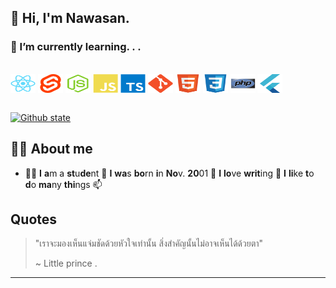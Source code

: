 
  

## 👋 Hi, I'm Nawasan.

### 🌱 I’m currently learning. . .


<div style="display: inline_block"><br>

  <img align="center" alt="React" height="30" width="40" src="https://raw.githubusercontent.com/devicons/devicon/master/icons/react/react-original.svg">
  <img align="center" alt="Svelte" height="30" width="40" src="https://github.com/devicons/devicon/raw/master/icons/svelte/svelte-original.svg">
  <img align="center" alt="Nodejs" height="30" width="40" src="https://github.com/devicons/devicon/raw/master/icons/nodejs/nodejs-plain.svg">
  <img align="center" alt="Js" height="30" width="40" src="https://raw.githubusercontent.com/devicons/devicon/master/icons/javascript/javascript-plain.svg">
  <img align="center" alt="Ts" height="30" width="40" src="https://raw.githubusercontent.com/devicons/devicon/master/icons/typescript/typescript-original.svg">
  <img align="center" alt="Git" height="30" width="40" src="https://github.com/devicons/devicon/raw/master/icons/git/git-original.svg">
  <img align="center" alt="HTML5" height="30" width="40" src="https://github.com/devicons/devicon/raw/master/icons/html5/html5-original.svg">
  <img align="center" alt="CSS3" height="30" width="40" src="https://github.com/devicons/devicon/raw/master/icons/css3/css3-original.svg">
  <img align="center" alt="PHP" height="30" width="40" src="https://github.com/devicons/devicon/raw/master/icons/php/php-original.svg">
  <img align="center" alt="Flutter" height="30" width="40" src="https://github.com/devicons/devicon/raw/master/icons/flutter/flutter-original.svg">

</div>
<br>

[![Github state](https://github-readme-stats.vercel.app/api/top-langs/?username=Arikato111&layout=compact&hide_border=true)](https://github.com/Arikato111)
## 🧑‍💻 About me
  
- 🧑‍🎓 **I**  **a**m a **st**u**de**nt 🎂 **I**  **wa**s **bo**rn **i**n **No**v. **20**01 📖 **I**  **lo**ve **writ**ing 📝 **I** **li**ke **t**o **d**o **ma**ny **thi**ngs 📫

## Quotes
>"เราจะมองเห็นแจ่มชัดด้วยหัวใจเท่านั้น สิ่งสำคัญนั้นไม่อาจเห็นได้ด้วยตา"
>
> ~ Little prince .
 
---


<!--

**Arikato111/Arikato111** is a ✨ _special_ ✨ repository because its `README.md` (this file) appears on your GitHub profile.

  

Here are some ideas to get you started:

  

- 🔭 I’m currently working on ...

- 🌱 I’m currently learning ...

- 👯 I’m looking to collaborate on ...

- 🤔 I’m looking for help with ...

- 💬 Ask me about ...

- 📫 How to reach me: ...

- 😄 Pronouns: ...

- ⚡ Fun fact: ...

-->
